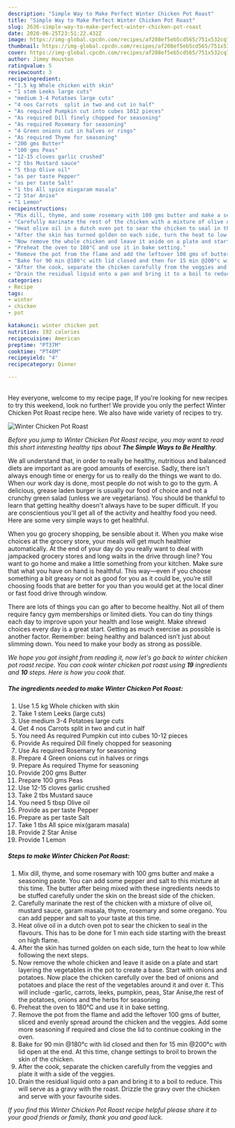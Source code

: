 ```yaml
---
description: "Simple Way to Make Perfect Winter Chicken Pot Roast"
title: "Simple Way to Make Perfect Winter Chicken Pot Roast"
slug: 2636-simple-way-to-make-perfect-winter-chicken-pot-roast
date: 2020-06-25T23:51:22.432Z
image: https://img-global.cpcdn.com/recipes/af208ef5eb5cd565/751x532cq70/winter-chicken-pot-roast-recipe-main-photo.jpg
thumbnail: https://img-global.cpcdn.com/recipes/af208ef5eb5cd565/751x532cq70/winter-chicken-pot-roast-recipe-main-photo.jpg
cover: https://img-global.cpcdn.com/recipes/af208ef5eb5cd565/751x532cq70/winter-chicken-pot-roast-recipe-main-photo.jpg
author: Jimmy Houston
ratingvalue: 5
reviewcount: 3
recipeingredient:
- "1.5 kg Whole chicken with skin"
- "1 stem Leeks large cuts"
- "medium 3-4 Potatoes large cuts"
- "4 nos Carrots  split in two and cut in half"
- "As required Pumpkin cut into cubes 1012 pieces"
- "As required Dill finely chopped for seasoning"
- "As required Rosemary for seasoning"
- "4 Green onions cut in halves or rings"
- "As required Thyme for seasoning"
- "200 gms Butter"
- "100 gms Peas"
- "12-15 cloves garlic crushed"
- "2 tbs Mustard sauce"
- "5 tbsp Olive oil"
- "as per taste Pepper"
- "as per taste Salt"
- "1 tbs All spice mixgaram masala"
- "2 Star Anise"
- "1 Lemon"
recipeinstructions:
- "Mix dill, thyme, and some rosemary with 100 gms butter and make a seasoning paste. You can add some pepper and salt to this mixture at this time. The butter after being mixed with these ingredients needs to be stuffed carefully under the skin on the breast side of the chicken."
- "Carefully marinate the rest of the chicken with a mixture of olive oil, mustard sauce, garam masala, thyme, rosemary and some oregano. You can add pepper and salt to your taste at this time."
- "Heat olive oil in a dutch oven pot to sear the chicken to seal in the flavours. This has to be done for 1 min each side starting with the breast on high flame."
- "After the skin has turned golden on each side, turn the heat to low while following the next steps."
- "Now remove the whole chicken and leave it aside on a plate and start layering the vegetables in the pot to create a base. Start with onions and potatoes. Now place the chicken carefully over the bed of onions and potatoes and place the rest of the vegetables around it and over it. This will include -garlic, carrots, leeks, pumpkin, peas, Star Anise,the rest of the potatoes, onions and the herbs for seasoning"
- "Preheat the oven to 180°C and use it in bake setting."
- "Remove the pot from the flame and add the leftover 100 gms of butter, sliced and evenly spread around the chicken and the veggies. Add some more seasoning if required and close the lid to continue cooking in the oven."
- "Bake for 90 min @180°c with lid closed and then for 15 min @200°c with lid open at the end. At this time, change settings to broil to brown the skin of the chicken."
- "After the cook, separate the chicken carefully from the veggies and plate it with a side of the veggies."
- "Drain the residual liquid onto a pan and bring it to a boil to reduce. This will serve as a gravy with the roast. Drizzle the gravy over the chicken and serve with your favourite sides."
categories:
- Recipe
tags:
- winter
- chicken
- pot

katakunci: winter chicken pot 
nutrition: 192 calories
recipecuisine: American
preptime: "PT37M"
cooktime: "PT48M"
recipeyield: "4"
recipecategory: Dinner

---
```

<br>
Hey everyone, welcome to my recipe page, If you're looking for new recipes to try this weekend, look no further! We provide you only the perfect Winter Chicken Pot Roast recipe here. We also have wide variety of recipes to try.
<br>


![Winter Chicken Pot Roast](https://img-global.cpcdn.com/recipes/af208ef5eb5cd565/751x532cq70/winter-chicken-pot-roast-recipe-main-photo.jpg)

<i>Before you jump to Winter Chicken Pot Roast recipe, you may want to read this short interesting healthy tips about <strong>The Simple Ways to Be Healthy</strong>.</i>

We all understand that, in order to really be healthy, nutritious and balanced diets are important as are good amounts of exercise. Sadly, there isn't always enough time or energy for us to really do the things we want to do. When our work day is done, most people do not wish to go to the gym. A delicious, grease laden burger is usually our food of choice and not a crunchy green salad (unless we are vegetarians). You should be thankful to learn that getting healthy doesn't always have to be super difficult. If you are conscientious you'll get all of the activity and healthy food you need. Here are some very simple ways to get healthful.

When you go grocery shopping, be sensible about it. When you make wise choices at the grocery store, your meals will get much healthier automatically. At the end of your day do you really want to deal with jampacked grocery stores and long waits in the drive through line? You want to go home and make a little something from your kitchen. Make sure that what you have on hand is healthful. This way—even if you choose something a bit greasy or not as good for you as it could be, you’re still choosing foods that are better for you than you would get at the local diner or fast food drive through window.

There are lots of things you can go after to become healthy. Not all of them require fancy gym memberships or limited diets. You can do tiny things each day to improve upon your health and lose weight. Make shrewd choices every day is a great start. Getting as much exercise as possible is another factor. Remember: being healthy and balanced isn’t just about slimming down. You need to make your body as strong as possible. 


<i>We hope you got insight from reading it, now let's go back to winter chicken pot roast recipe. You can cook winter chicken pot roast using <strong>19</strong> ingredients and <strong>10</strong> steps. Here is how you cook that.
</i>

##### The ingredients needed to make Winter Chicken Pot Roast:

1. Use 1.5 kg Whole chicken with skin
1. Take 1 stem Leeks (large cuts)
1. Use medium 3-4 Potatoes large cuts
1. Get 4 nos Carrots  split in two and cut in half
1. You need As required Pumpkin cut into cubes 10-12 pieces
1. Provide As required Dill finely chopped for seasoning
1. Use As required Rosemary for seasoning
1. Prepare 4 Green onions cut in halves or rings
1. Prepare As required Thyme for seasoning
1. Provide 200 gms Butter
1. Prepare 100 gms Peas
1. Use 12-15 cloves garlic crushed
1. Take 2 tbs Mustard sauce
1. You need 5 tbsp Olive oil
1. Provide as per taste Pepper
1. Prepare as per taste Salt
1. Take 1 tbs All spice mix(garam masala)
1. Provide 2 Star Anise
1. Provide 1 Lemon


##### Steps to make Winter Chicken Pot Roast:

1. Mix dill, thyme, and some rosemary with 100 gms butter and make a seasoning paste. You can add some pepper and salt to this mixture at this time. The butter after being mixed with these ingredients needs to be stuffed carefully under the skin on the breast side of the chicken.
1. Carefully marinate the rest of the chicken with a mixture of olive oil, mustard sauce, garam masala, thyme, rosemary and some oregano. You can add pepper and salt to your taste at this time.
1. Heat olive oil in a dutch oven pot to sear the chicken to seal in the flavours. This has to be done for 1 min each side starting with the breast on high flame.
1. After the skin has turned golden on each side, turn the heat to low while following the next steps.
1. Now remove the whole chicken and leave it aside on a plate and start layering the vegetables in the pot to create a base. Start with onions and potatoes. Now place the chicken carefully over the bed of onions and potatoes and place the rest of the vegetables around it and over it. This will include -garlic, carrots, leeks, pumpkin, peas, Star Anise,the rest of the potatoes, onions and the herbs for seasoning
1. Preheat the oven to 180°C and use it in bake setting.
1. Remove the pot from the flame and add the leftover 100 gms of butter, sliced and evenly spread around the chicken and the veggies. Add some more seasoning if required and close the lid to continue cooking in the oven.
1. Bake for 90 min @180°c with lid closed and then for 15 min @200°c with lid open at the end. At this time, change settings to broil to brown the skin of the chicken.
1. After the cook, separate the chicken carefully from the veggies and plate it with a side of the veggies.
1. Drain the residual liquid onto a pan and bring it to a boil to reduce. This will serve as a gravy with the roast. Drizzle the gravy over the chicken and serve with your favourite sides.


<i>If you find this Winter Chicken Pot Roast recipe helpful please share it to your good friends or family, thank you and good luck.</i>
